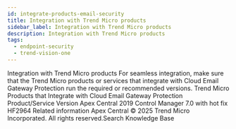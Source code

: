 ```yaml
---
id: integrate-products-email-security
title: Integration with Trend Micro products
sidebar_label: Integration with Trend Micro products
description: Integration with Trend Micro products
tags:
  - endpoint-security
  - trend-vision-one
---
```


 Integration with Trend Micro products For seamless integration, make sure that the Trend Micro products or services that integrate with Cloud Email Gateway Protection run the required or recommended versions. Trend Micro Products that Integrate with Cloud Email Gateway Protection Product/Service Version Apex Central 2019 Control Manager 7.0 with hot fix HF2964 Related information Apex Central © 2025 Trend Micro Incorporated. All rights reserved.Search Knowledge Base